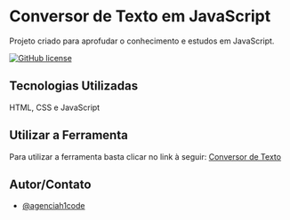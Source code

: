 ﻿# Conversor de Texto em JavaScript

Projeto criado para aprofudar o conhecimento e estudos em JavaScript.

[![GitHub license](https://img.shields.io/github/license/agenciah1code/conversordetexto.svg)](https://github.com/agenciah1code/conversordetexto/blob/master/LICENSE)

## Tecnologias Utilizadas

HTML, CSS e JavaScript

## Utilizar a Ferramenta

Para utilizar a ferramenta basta clicar no link à seguir: [Conversor de Texto](https://agenciah1code.github.io/conversordetexto/)

## Autor/Contato

- [@agenciah1code](https://www.github.com/agenciah1code)
